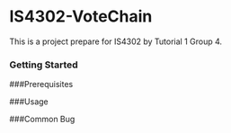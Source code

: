 # IS4302-VoteChain
This is a project prepare for IS4302 by Tutorial 1 Group 4.

### Getting Started

###Prerequisites

###Usage

###Common Bug